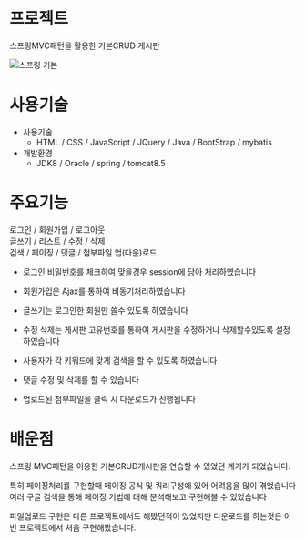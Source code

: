 # 프로젝트

스프링MVC패턴을 활용한 기본CRUD 게시판


![스프링 기본](https://user-images.githubusercontent.com/44168355/93878240-b40ac780-fd14-11ea-83a7-1646b1706af7.png)





# 사용기술

* 사용기술
  * HTML / CSS / JavaScript / JQuery / Java / BootStrap / mybatis
* 개발환경
  * JDK8 / Oracle / spring / tomcat8.5 

# 주요기능

 로그인 / 회원가입 / 로그아웃</br>
 글쓰기 / 리스트 / 수정 / 삭제</br>
 검색 / 페이징 / 댓글 / 첨부파일 업(다운)로드</br>

 * 로그인 비밀번호를 체크하여 맞을경우 session에 담아 처리하였습니다 
 * 회원가입은 Ajax를 통하여 비동기처리하였습니다

 * 글쓰기는 로그인한 회원만 쓸수 있도록 하였습니다
 * 수정 삭제는 게시판 고유번호를 통하여 게시판을 수정하거나 삭제할수있도록 설정하였습니다

 * 사용자가 각 키워드에 맞게 검색을 할 수 있도록 하였습니다
 * 댓글 수정 및 삭제를 할 수 있습니다
 * 업로드된 첨부파일을 클릭 시 다운로드가 진행됩니다
  

# 배운점

스프링 MVC패턴을 이용한 기본CRUD게시판을 연습할 수 있었던 계기가 되었습니다.

특히 페이징처리를 구현할때 페이징 공식 및 쿼리구성에 있어 어려움을 많이 겪었습니다 여러 구글 검색을 통해 페이징 기법에 대해 분석해보고 구현해볼 수 있었습니다

파일업로드 구현은 다른 프로젝트에서도 해봤던적이 있었지만 다운로드를 하는것은 이번 프로젝트에서 처음 구현해봤습니다.






